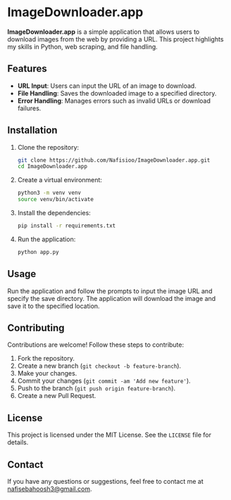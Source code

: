# ImageDownloader.app

**ImageDownloader.app** is a simple application that allows users to download images from the web by providing a URL. This project highlights my skills in Python, web scraping, and file handling.

## Features

- **URL Input**: Users can input the URL of an image to download.
- **File Handling**: Saves the downloaded image to a specified directory.
- **Error Handling**: Manages errors such as invalid URLs or download failures.

## Installation

1. Clone the repository:

    ```sh
    git clone https://github.com/Nafisioo/ImageDownloader.app.git
    cd ImageDownloader.app
    ```

2. Create a virtual environment:

    ```sh
    python3 -m venv venv
    source venv/bin/activate
    ```

3. Install the dependencies:

    ```sh
    pip install -r requirements.txt
    ```

4. Run the application:

    ```sh
    python app.py
    ```

## Usage

Run the application and follow the prompts to input the image URL and specify the save directory. The application will download the image and save it to the specified location.

## Contributing

Contributions are welcome! Follow these steps to contribute:

1. Fork the repository.
2. Create a new branch (`git checkout -b feature-branch`).
3. Make your changes.
4. Commit your changes (`git commit -am 'Add new feature'`).
5. Push to the branch (`git push origin feature-branch`).
6. Create a new Pull Request.

## License

This project is licensed under the MIT License. See the `LICENSE` file for details.

## Contact

If you have any questions or suggestions, feel free to contact me at nafisebahoosh3@gmail.com.
